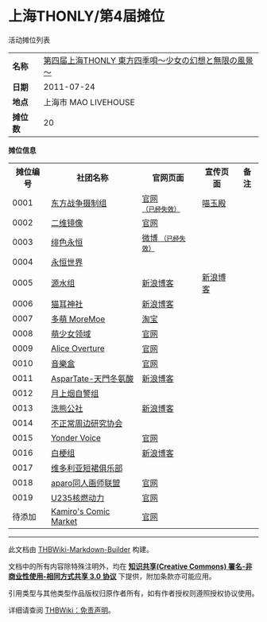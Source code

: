 # 上海THONLY/第4届摊位

<!-- source html: G:\repos\THBWiki-Markdown-Builder\THBWikiMarkdown\Temp\main\9\9a\ns0%3A%E4%B8%8A%E6%B5%B7THONLY%2F%E7%AC%AC4%E5%B1%8A%E6%91%8A%E4%BD%8D.html -->

活动摊位列表

  
  

  


<table>

<tbody><tr>
<td><b>名称</b></td>
<td><a href="/%E4%B8%8A%E6%B5%B7THONLY#4" title="上海THONLY">第四届上海THONLY 東方四季唄～少女の幻想と無限の風景～</a>
</td></tr>
<tr>
<td><b>日期</b></td>
<td>2011-07-24
</td></tr>
<tr>
<td><b>地点</b></td>
<td>上海市 MAO LIVEHOUSE
</td></tr>
<tr>
<td><b>摊位数</b></td>
<td>20
</td></tr></tbody></table>


 **摊位信息**   

<table><tbody><tr><th>摊位编号</th><th>社团名称</th><th>官网页面</th><th>宣传页面</th><th>备注</th></tr><tr><td id="东方战争摄制组">0001</td><td><a href="/index.php?title=%E4%B8%9C%E6%96%B9%E6%88%98%E4%BA%89%E6%91%84%E5%88%B6%E7%BB%84&amp;action=edit&amp;redlink=1" class="new" title="东方战争摄制组（页面不存在）">东方战争摄制组</a></td><td><a rel="nofollow" class="external text" href="http://hi.baidu.com/touhou_warfare/home">官网<span style="font-family: sans-serif; cursor: default; color:#555; font-size: 0.8em; bottom: 0.1em; font-weight: bold;" title="连接到已经失效网页">（已经失效）</span></a></td><td><a rel="nofollow" class="external text" href="https://bbs.nyasama.com/forum.php?mod=viewthread&amp;tid=4397&amp;extra=page=1">喵玉殿</a></td><td></td></tr>
<tr><td id="二维镜像">0002</td><td><a href="/%E4%BA%8C%E7%BB%B4%E9%95%9C%E5%83%8F" class="mw-redirect" title="二维镜像">二维镜像</a></td><td><a rel="nofollow" class="external text" href="http://2ndark.namidaame.com">官网</a></td><td></td><td></td></tr>
<tr><td id="绯色永恒">0003</td><td><a href="./绯色永恒.md" title="绯色永恒">绯色永恒</a></td><td><a rel="nofollow" class="external text" href="http://weibo.com/isdreaming">微博 <span style="font-family: sans-serif; cursor: default; color:#555; font-size: 0.8em; bottom: 0.1em; font-weight: bold;" title="连接到已经失效网页">（已经失效）</span></a></td><td></td><td></td></tr>
<tr><td id="永恒世界">0004</td><td><a href="/index.php?title=%E6%B0%B8%E6%81%92%E4%B8%96%E7%95%8C&amp;action=edit&amp;redlink=1" class="new" title="永恒世界（页面不存在）">永恒世界</a></td><td></td><td></td><td></td></tr>
<tr><td id="源水组">0005</td><td><a href="/index.php?title=%E6%BA%90%E6%B0%B4%E7%BB%84&amp;action=edit&amp;redlink=1" class="new" title="源水组（页面不存在）">源水组</a></td><td><a rel="nofollow" class="external text" href="http://blog.sina.com.cn/halodark">新浪博客</a></td><td><a rel="nofollow" class="external text" href="http://blog.sina.com.cn/s/blog_4dd2f50c0100x2ou.html">新浪博客</a></td><td></td></tr>
<tr><td id="猫耳神社">0006</td><td><a href="./猫耳神社.md" title="猫耳神社">猫耳神社</a></td><td><a rel="nofollow" class="external text" href="http://blog.sina.com.cn/nekomedo">新浪博客</a></td><td></td><td></td></tr>
<tr><td id="多萌_MoreMoe">0007</td><td><a href="/index.php?title=%E5%A4%9A%E8%90%8C_MoreMoe&amp;action=edit&amp;redlink=1" class="new" title="多萌 MoreMoe（页面不存在）">多萌 MoreMoe</a></td><td><a rel="nofollow" class="external text" href="http://moremoe.taobao.com">淘宝</a></td><td></td><td></td></tr>
<tr><td id="萌少女领域">0008</td><td><a href="./萌少女領域.md" title="萌少女領域" unred="">萌少女领域</a></td><td><a rel="nofollow" class="external text" href="http://moesyoujyo.blogbus.com">官网</a></td><td></td><td></td></tr>
<tr><td id="Alice_Overture">0009</td><td><a href="./Alice_Overture.md" title="Alice Overture">Alice Overture</a></td><td><a rel="nofollow" class="external text" href="http://liliumvisuals.wordpress.com">官网</a></td><td></td><td></td></tr>
<tr><td id="音樂盒">0010</td><td><a href="/index.php?title=%E9%9F%B3%E6%A8%82%E7%9B%92&amp;action=edit&amp;redlink=1" class="new" title="音樂盒（页面不存在）">音樂盒</a></td><td><a rel="nofollow" class="external text" href="http://www.orugoru.com">官网</a></td><td></td><td></td></tr>
<tr><td id="AsparTateRecords">0011</td><td><a href="./AsparTateRecords.md" title="AsparTateRecords">AsparTate-天門冬氨酸</a></td><td><a rel="nofollow" class="external text" href="http://blog.sina.com.cn/aspartate">新浪博客</a></td><td></td><td></td></tr>
<tr><td id="月上烟自警组">0012</td><td><a href="/index.php?title=%E6%9C%88%E4%B8%8A%E7%83%9F%E8%87%AA%E8%AD%A6%E7%BB%84&amp;action=edit&amp;redlink=1" class="new" title="月上烟自警组（页面不存在）">月上烟自警组</a></td><td></td><td></td><td></td></tr>
<tr><td id="洗熊公社">0013</td><td><a href="./洗熊公社.md" title="洗熊公社">洗熊公社</a></td><td><a rel="nofollow" class="external text" href="http://blog.sina.com.cn/fromover">新浪博客</a></td><td></td><td></td></tr>
<tr><td id="不正常周边研究协会">0014</td><td><a href="/index.php?title=%E4%B8%8D%E6%AD%A3%E5%B8%B8%E5%91%A8%E8%BE%B9%E7%A0%94%E7%A9%B6%E5%8D%8F%E4%BC%9A&amp;action=edit&amp;redlink=1" class="new" title="不正常周边研究协会（页面不存在）">不正常周边研究协会</a></td><td></td><td></td><td></td></tr>
<tr><td id="Yonder_Voice">0015</td><td><a href="./Yonder_Voice.md" title="Yonder Voice">Yonder Voice</a></td><td><a rel="nofollow" class="external text" href="http://yondervoice.net">官网</a></td><td></td><td></td></tr>
<tr><td id="白梗组">0016</td><td><a href="./白梗组.md" title="白梗组">白梗组</a></td><td><a rel="nofollow" class="external text" href="http://blog.sina.com.cn/whiteterrier">新浪博客</a></td><td></td><td></td></tr>
<tr><td id="维多利亚短裙俱乐部">0017</td><td><a href="/index.php?title=%E7%BB%B4%E5%A4%9A%E5%88%A9%E4%BA%9A%E7%9F%AD%E8%A3%99%E4%BF%B1%E4%B9%90%E9%83%A8&amp;action=edit&amp;redlink=1" class="new" title="维多利亚短裙俱乐部（页面不存在）">维多利亚短裙俱乐部</a></td><td></td><td></td><td></td></tr>
<tr><td id="aparo同人画师联盟">0018</td><td><a href="./aparo同人画师联盟.md" title="aparo同人画师联盟">aparo同人画师联盟</a></td><td><a rel="nofollow" class="external text" href="http://www.aparo.net">官网</a></td><td></td><td></td></tr>
<tr><td id="U235核燃动力">0019</td><td><a href="./U235核燃动力.md" title="U235核燃动力">U235核燃动力</a></td><td><a rel="nofollow" class="external text" href="http://u-235.blogbus.com/">官网</a></td><td></td><td></td></tr>
<tr><td id="Kamiro&#39;s_Comic_Market">待添加</td><td><a href="./Kamiro's_Comic_Market.md" title="Kamiro&#39;s Comic Market">Kamiro's Comic Market</a></td><td><a rel="nofollow" class="external text" href="http://www.kamiro.net">官网</a></td><td></td><td></td></tr></tbody></table>







---

此文档由 [THBWiki-Markdown-Builder](https://github.com/Delsin-Yu/THBWiki-Markdown-Builder) 构建。

文档中的所有内容除特殊注明外，均在 [**知识共享(Creative Commons) 署名-非商业性使用-相同方式共享 3.0 协议**](https://creativecommons.org/licenses/by-sa/3.0/deed.zh-hans) 下提供，附加条款亦可能应用。

引用类型与其他类型作品版权归原作者所有，如有作者授权则遵照授权协议使用。

详细请查阅 [THBWiki：免责声明](https://thbwiki.cc/THBWiki:%E5%85%8D%E8%B4%A3%E5%A3%B0%E6%98%8E)。


